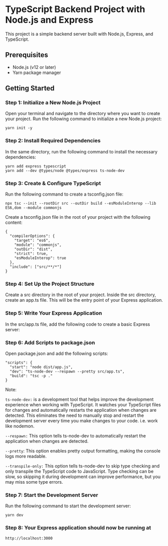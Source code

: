# TypeScript Backend Project with Node.js and Express

This project is a simple backend server built with Node.js, Express, and TypeScript.

## Prerequisites

- Node.js (v12 or later)
- Yarn package manager

## Getting Started

### Step 1: Initialize a New Node.js Project

Open your terminal and navigate to the directory where you want to create your project. Run the following command to initialize a new Node.js project:

`yarn init -y`

### Step 2: Install Required Dependencies

In the same directory, run the following command to install the necessary dependencies:

```
yarn add express typescript
yarn add --dev @types/node @types/express ts-node-dev
```

### Step 3: Create & Configure TypeScript

Run the following command to create a tsconfig.json file:

```
npx tsc --init --rootDir src --outDir build --esModuleInterop --lib ES6,dom --module commonjs
```

Create a tsconfig.json file in the root of your project with the following content:

```
{
  "compilerOptions": {
    "target": "es6",
    "module": "commonjs",
    "outDir": "dist",
    "strict": true,
    "esModuleInterop": true
  },
  "include": ["src/**/*"]
}
```

### Step 4: Set Up the Project Structure

Create a src directory in the root of your project. Inside the src directory, create an app.ts file. This will be the entry point of your Express application.

### Step 5: Write Your Express Application

In the src/app.ts file, add the following code to create a basic Express server:

### Step 6: Add Scripts to package.json

Open package.json and add the following scripts:

```
"scripts": {
  "start": "node dist/app.js",
  "dev": "ts-node-dev --respawn --pretty src/app.ts",
  "build": "tsc -p ."
}
```

Note:

`ts-node-dev:` is a development tool that helps improve the development experience when working with TypeScript. It watches your TypeScript files for changes and automatically restarts the application when changes are detected. This eliminates the need to manually stop and restart the development server every time you make changes to your code. i.e. work like nodemon.

`--respawn:` This option tells ts-node-dev to automatically restart the application when changes are detected.

`--pretty`: This option enables pretty output formatting, making the console logs more readable.

`--transpile-only:` This option tells ts-node-dev to skip type checking and only transpile the TypeScript code to JavaScript. Type checking can be slow, so skipping it during development can improve performance, but you may miss some type errors.

### Step 7: Start the Development Server

Run the following command to start the development server:

`yarn dev`

### Step 8: Your Express application should now be running at

`http://localhost:3000`
